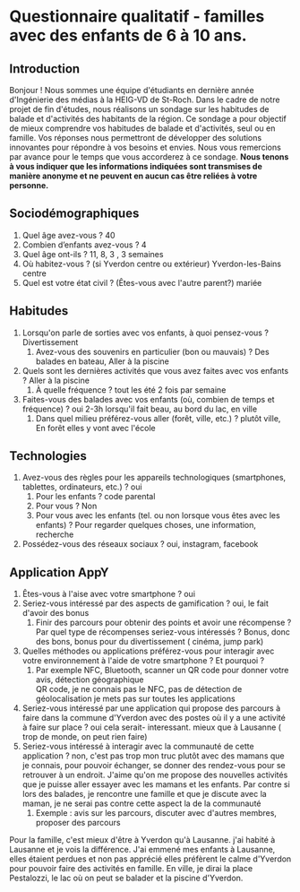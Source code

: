 # Questionnaire qualitatif - familles avec des enfants de 6 à 10 ans.
## Introduction
Bonjour !
Nous sommes une équipe d'étudiants en dernière année d'Ingénierie des médias à la HEIG-VD de St-Roch. Dans le cadre de notre projet de fin d'études, nous réalisons un sondage sur les habitudes de balade et d'activités des habitants de la région.
Ce sondage a pour objectif de mieux comprendre vos habitudes de balade et d'activités, seul ou en famille. Vos réponses nous permettront de développer des solutions innovantes pour répondre à vos besoins et envies.
Nous vous remercions par avance pour le temps que vous accorderez à ce sondage.
**Nous tenons à vous indiquer que les informations indiquées sont transmises de manière anonyme et ne peuvent en aucun cas être reliées à votre personne.**
## Sociodémographiques
1. Quel âge avez-vous ? 40
2. Combien d’enfants avez-vous ? 4 
3. Quel âge ont-ils ? 11, 8, 3 , 3 semaines
4. Où habitez-vous ? (si Yverdon centre ou extérieur) Yverdon-les-Bains centre
5. Quel est votre état civil ? (Êtes-vous avec l'autre parent?) mariée  
## Habitudes
1. Lorsqu'on parle de sorties avec vos enfants, à quoi pensez-vous ?  Divertissement 
	1. Avez-vous des souvenirs en particulier (bon ou mauvais) ?  Des balades en bateau, Aller à la piscine 
2. Quels sont les dernières activités que vous avez faites avec vos enfants ? Aller à la piscine 
	1. À quelle fréquence ? tout les été 2 fois par semaine  
3. Faites-vous des balades avec vos enfants (où, combien de temps et fréquence) ? oui 2-3h lorsqu'il fait beau, au bord du lac, en ville 
	1. Dans quel milieu préférez-vous aller (forêt, ville, etc.) ? plutôt ville, En forêt elles y vont avec l'école 
## Technologies
1. Avez-vous des règles pour les appareils technologiques (smartphones, tablettes, ordinateurs, etc.) ? oui 
	1. Pour les enfants ? code parental 
	2. Pour vous ? Non
	3. Pour vous avec les enfants (tel. ou non lorsque vous êtes avec les enfants) ? Pour regarder quelques choses, une information, recherche 
2. Possédez-vous des réseaux sociaux ? oui, instagram, facebook 
## Application AppY
1. Êtes-vous à l'aise avec votre smartphone ? oui 
2. Seriez-vous intéressé par des aspects de gamification ? oui, le fait d'avoir des bonus 
	1. Finir des parcours pour obtenir des points et avoir une récompense ? Par quel type de récompenses seriez-vous intéressés ? Bonus, donc des bons, bonus pour du divertissement ( cinéma, jump park)
3. Quelles méthodes ou applications préférez-vous pour interagir avec votre environnement à l'aide de votre smartphone ? Et pourquoi ?  
	1. Par exemple NFC, Bluetooth, scanner un QR code pour donner votre avis, détection géographique   
	   QR code, je ne connais pas le NFC,  pas de détection de géolocalisation je mets pas sur toutes les applications
4. Seriez-vous intéressé par une application qui propose des parcours à faire dans la commune d'Yverdon avec des postes où il y a une activité à faire sur place ? oui  cela serait- interessant. mieux que à Lausanne ( trop de monde, on peut rien faire)
5. Seriez-vous intéressé à interagir avec la communauté de cette application ? non, c'est pas trop mon truc plutôt avec des mamans que je connais, pour pouvoir échanger, se donner des rendez-vous pour se retrouver à un endroit. J'aime qu'on me propose des nouvelles activités que je puisse aller essayer avec les mamans et les enfants. Par contre si lors des balades, je rencontre une famille et que je discute avec la maman, je ne serai pas contre cette aspect la de la communauté
	1. Exemple : avis sur les parcours, discuter avec d'autres membres, proposer des parcours

Pour la famille, c'est mieux d'être à Yverdon qu'à Lausanne. j'ai habité à Lausanne et je vois la différence. J'ai emmené mes enfants à Lausanne, elles étaient perdues et non pas apprécié elles préfèrent le calme d'Yverdon pour pouvoir faire des activités en famille. En ville, je dirai la place Pestalozzi, le lac où on peut se balader et la piscine d'Yverdon.
